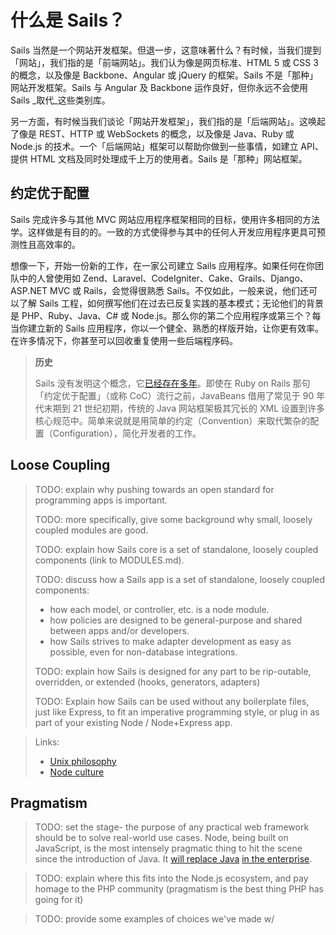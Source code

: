 # 什么是 Sails？


Sails 当然是一个网站开发框架。但退一步，这意味著什么？有时候，当我们提到「网站」，我们指的是「前端网站」。我们认为像是网页标准、HTML 5 或 CSS 3 的概念，以及像是 Backbone、Angular 或 jQuery 的框架。Sails 不是「那种」网站开发框架。Sails 与 Angular 及 Backbone 运作良好，但你永远不会使用 Sails _取代_这些类别库。

另一方面，有时候当我们谈论「网站开发框架」，我们指的是「后端网站」。这唤起了像是 REST、HTTP 或 WebSockets 的概念，以及像是 Java、Ruby 或 Node.js 的技术。一个「后端网站」框架可以帮助你做到一些事情，如建立 API、提供 HTML 文档及同时处理成千上万的使用者。Sails 是「那种」网站框架。



## 约定优于配置

Sails 完成许多与其他 MVC 网站应用程序框架相同的目标，使用许多相同的方法学。这样做是有目的的。一致的方式使得参与其中的任何人开发应用程序更具可预测性且高效率的。

想像一下，开始一份新的工作，在一家公司建立 Sails 应用程序。如果任何在你团队中的人曾使用如 Zend、Laravel、CodeIgniter、Cake、Grails、Django、ASP.NET MVC 或 Rails，会觉得很熟悉 Sails。不仅如此，一般来说，他们还可以了解 Sails 工程，如何撰写他们在过去已反复实践的基本模式；无论他们的背景是 PHP、Ruby、Java、C# 或 Node.js。那么你的第二个应用程序或第三个？每当你建立新的 Sails 应用程序，你以一个健全、熟悉的样版开始，让你更有效率。在许多情况下，你甚至可以回收重复使用一些后端程序码。

> **历史**
>
> Sails 没有发明这个概念，它[已经存在多年](https://en.wikipedia.org/wiki/Convention_over_configuration)。即使在 Ruby on Rails 那句「约定优于配置」（或称 CoC）流行之前，JavaBeans 借用了常见于 90 年代末期到 21 世纪初期，传统的 Java 网站框架极其冗长的 XML 设置到许多核心规范中。简单来说就是用简单的约定（Convention）来取代繁杂的配置（Configuration），简化开发者的工作。


## Loose Coupling

> TODO: explain why pushing towards an open standard for programming apps is important.
>
> TODO: more specifically, give some background why small, loosely coupled modules are good.
>
> TODO: explain how Sails core is a set of standalone, loosely coupled components (link to MODULES.md).
>
> TODO: discuss how a Sails app is a set of standalone, loosely coupled components:
>  + how each model, or controller, etc. is a node module.
>  + how policies are designed to be general-purpose and shared between apps and/or developers.
>  + how Sails strives to make adapter development as easy as possible, even for non-database integrations.
>
> TODO: explain how Sails is designed for any part to be rip-outable, overridden, or extended (hooks, generators, adapters)
>
> TODO: Explain how Sails can be used without any boilerplate files, just like Express, to fit an imperative programming style, or plug in as part of your existing Node / Node+Express app.

> Links:
> + [Unix philosophy](http://blog.izs.me/post/48281998870/unix-philosophy-and-node-js)
> + [Node culture](https://blog.nodejitsu.com/the-nodejs-philosophy/)


## Pragmatism

> TODO: set the stage- the purpose of any practical web framework should be to solve real-world use cases.  Node, being built on JavaScript, is the most intensely pragmatic thing to hit the scene since the introduction of Java.  It [will replace Java](http://readwrite.com/2013/08/09/why-javascript-will-become-the-dominant-programming-language-of-the-enterprise) [in the enterprise](http://blog.appfog.com/node-js-is-taking-over-the-enterprise-whether-you-like-it-or-not/).

> TODO: explain where this fits into the Node.js ecosystem, and pay homage to the PHP community (pragmatism is the best thing PHP has going for it)

> TODO: provide some examples of choices we've made w/ 